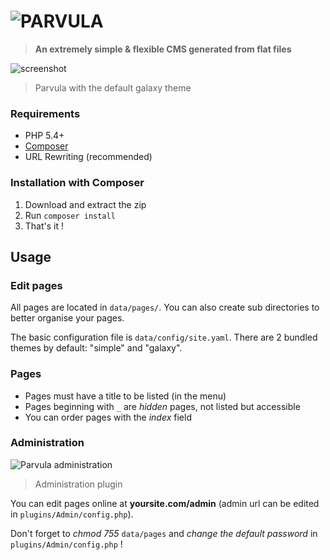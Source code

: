 # ![PARVULA](http://i.imgur.com/igAQPza.png)

> **An extremely simple & flexible CMS generated from flat files**

![screenshot](http://i.imgur.com/gsbzwgl.png)
> Parvula with the default galaxy theme

### Requirements

* PHP 5.4+
* [Composer](http://getcomposer.org/)
* URL Rewriting (recommended)

### Installation with Composer

1. Download and extract the zip
2. Run `composer install`
3. That's it !

## Usage

### Edit pages

All pages are located in `data/pages/`. You can also create sub directories to better organise your pages.

The basic configuration file is `data/config/site.yaml`.
There are 2 bundled themes by default: "simple" and "galaxy".

### Pages

* Pages must have a title to be listed (in the menu)
* Pages beginning with `_` are *hidden* pages, not listed but accessible
* You can order pages with the *index* field

### Administration

![Parvula administration](http://i.imgur.com/WtDfVXu.png)
> Administration plugin

You can edit pages online at **yoursite.com/admin** (admin url can be edited in `plugins/Admin/config.php`).

Don't forget to *chmod 755* `data/pages` and *change the default password* in `plugins/Admin/config.php` !
